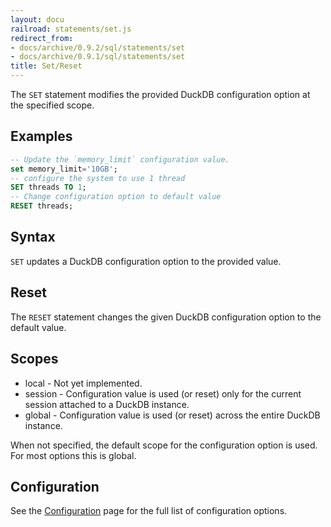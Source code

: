 ```yaml
---
layout: docu
railroad: statements/set.js
redirect_from:
- docs/archive/0.9.2/sql/statements/set
- docs/archive/0.9.1/sql/statements/set
title: Set/Reset
---
```


The `SET` statement modifies the provided DuckDB configuration option at the specified scope.

## Examples

```sql
-- Update the `memory_limit` configuration value.
set memory_limit='10GB';
-- configure the system to use 1 thread
SET threads TO 1;
-- Change configuration option to default value
RESET threads;
```

## Syntax

<div id="rrdiagram1"></div>

`SET` updates a DuckDB configuration option to the provided value.

## Reset

<div id="rrdiagram2"></div>

The `RESET` statement changes the given DuckDB configuration option to the default value.

## Scopes

* local - Not yet implemented.
* session - Configuration value is used (or reset) only for the current session attached to a DuckDB instance.
* global - Configuration value is used (or reset) across the entire DuckDB instance.

When not specified, the default scope for the configuration option is used. For most options this is global.

## Configuration

See the [Configuration](../configuration) page for the full list of configuration options.